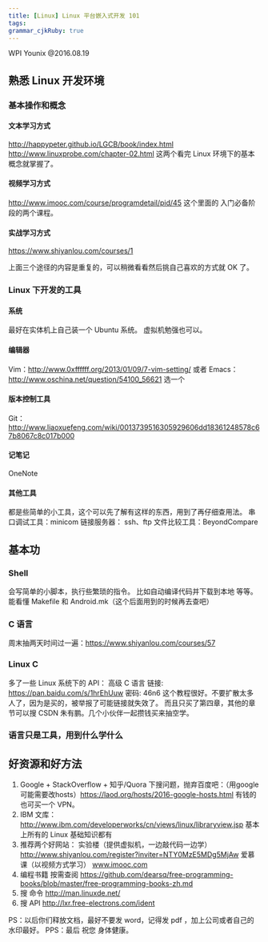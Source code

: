 ```yaml
---
title: [Linux] Linux 平台嵌入式开发 101
tags: 
grammar_cjkRuby: true
---
```

WPI Younix  @2016.08.19

## 熟悉 Linux 开发环境
### 基本操作和概念
#### 文本学习方式
http://happypeter.github.io/LGCB/book/index.html
http://www.linuxprobe.com/chapter-02.html
这两个看完 Linux 环境下的基本概念就掌握了。

#### 视频学习方式
http://www.imooc.com/course/programdetail/pid/45
这个里面的 入门必备阶段的两个课程。

#### 实战学习方式
https://www.shiyanlou.com/courses/1

上面三个途径的内容是重复的，可以稍微看看然后挑自己喜欢的方式就 OK 了。

### Linux 下开发的工具
#### 系统
最好在实体机上自己装一个 Ubuntu 系统。
虚拟机勉强也可以。
#### 编辑器
Vim：http://www.0xffffff.org/2013/01/09/7-vim-setting/
或者
Emacs：http://www.oschina.net/question/54100_56621
选一个
#### 版本控制工具
Git：http://www.liaoxuefeng.com/wiki/0013739516305929606dd18361248578c67b8067c8c017b000
#### 记笔记
OneNote
#### 其他工具
都是些简单的小工具，这个可以先了解有这样的东西，用到了再仔细查用法。
串口调试工具：minicom
链接服务器： ssh、ftp
文件比较工具：BeyondCompare

## 基本功
### Shell
会写简单的小脚本，执行些繁琐的指令。
比如自动编译代码并下载到本地 等等。
能看懂 Makefile 和 Android.mk（这个后面用到的时候再去查吧）
### C 语言
周末抽两天时间过一遍：https://www.shiyanlou.com/courses/57
### Linux C
多了一些 Linux 系统下的 API：
高级 C 语言 链接: https://pan.baidu.com/s/1hrEhUuw 密码: 46n6 
这个教程很好。不要扩散太多人了，因为是买的，被举报了可能链接就失效了。
而且只买了第四章，其他的章节可以搜 CSDN 朱有鹏。几个小伙伴一起攒钱买来抽空学。
### 语言只是工具，用到什么学什么

## 好资源和好方法
1. Google + StackOverflow + 知乎/Quora 下搜问题，抛弃百度吧：（用google可能需要改hosts）https://laod.org/hosts/2016-google-hosts.html  有钱的也可买一个 VPN。
2. IBM 文库：http://www.ibm.com/developerworks/cn/views/linux/libraryview.jsp 基本上所有的 Linux 基础知识都有
3. 推荐两个好网站：
实验楼（提供虚拟机，一边敲代码一边学）
http://www.shiyanlou.com/register?inviter=NTY0MzE5MDg5MjAw
爱慕课（以视频方式学习）
www.imooc.com
4. 编程书籍
按需查阅
https://github.com/dearsq/free-programming-books/blob/master/free-programming-books-zh.md
5. 搜 命令 http://man.linuxde.net/
6. 搜 API http://lxr.free-electrons.com/ident

PS：以后你们释放文档，最好不要发 word，记得发 pdf ，加上公司或者自己的水印最好。
PPS：最后
祝您 身体健康。
